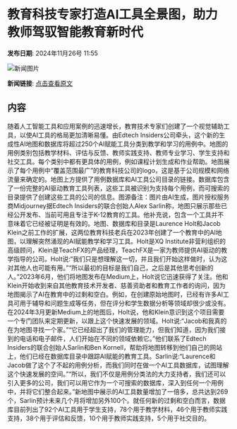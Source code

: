 # 教育科技专家打造AI工具全景图，助力教师驾驭智能教育新时代

**发布日期**: 2024年11月26号 11:55

![新闻图片](https://pic.chinaz.com/picmap/202406041125421470_0.jpg)

**新闻链接**: [点击查看原文](https://www.aibase.com/zh/news/13483)

## 内容

随着人工智能工具和应用案例的迅速增长，教育技术专家们创建了一个视觉辅助工具，以使AI工具的格局更加清晰易懂。由Edtech Insiders公司牵头，这个新的生成性AI地图和数据库将超过250个AI赋能工具分类到教学和学习的用例中。地图的用例类别包括教学材料、评估与反馈、教师实践支持、教师专业学习、学生支持和社交工具。每个类别中都有更具体的用例，例如课程计划生成和作业帮助。地图展示了每个用例中“覆盖范围最广”的教育科技公司的logo，这是基于公司规模和网络流量来确定的。地图上方提供了用例数据库和AI工具公司目录的链接。数据库包含了一份完整的AI驱动教育工具列表，这些工具被识别为支持每个用例，而可搜索的目录提供了创建这些工具的公司的信息。图源备注：图片由AI生成，图片授权服务商Midjourney据Edtech Insiders的联合创始人Alex Sarlin称，地图只展示那些已经公开发布、当前可用且专注于K-12教育的工具。他补充说，包含一个工具并不意味着它已经被证明是有效的。地图、数据库和目录是Laurence Holt和Jacob Klein之前工作的扩展，这两位教育科技老兵在2023年创建了一个教育中的AI地图，以理解突然涌现的AI赋能教学和学习工具。Holt是XQ Institute非营利组织的高级顾问，Klein是TeachFX的产品经理，TeachFX是一家为教师提供AI驱动的教学指导的公司。Holt说:“我们只是想理解这一切，并且我们开始这样做时，认为这对其他人也可能有用。”“所以最初的目标是我们自己，之后是其他思考创新的人。”2023年6月，他们将地图发布在Medium上，Holt说它迅速获得了关注。他和Klein开始收到来自其他教育技术开发者、慈善资助者和教育工作者的询问，因为地图揭示了AI在教育中的过剩和空白。例如，在创建原始地图时，已经有许多AI工具可用于辅导和问题生成等任务，但在评分和学生数据分析等领域却很少或没有。在2024年3月更新Medium上的地图后，Holt说，他和Klein意识到这个项目需要一个专门团队来定期更新，以跟上这个快速发展的领域。Holt说:“Jacob和我真的在为地图寻找一个家。”“它已经超出了我们的管理能力，但我们知道，因为我们接到的电话和电子邮件，人们开始在不同的领域依赖它。”他们联系了Edtech Insiders的联合创始人Sarlin和Ben Kornell，帮助将地图转移到他们自己的网站上，他们已经在数据库目录中跟踪AI赋能的教育工具。Sarlin说:“Laurence和Jacob做了这个了不起的用例分析，而我们同时在做一个AI工具数据库，试图理解这个快速发展的空间。”“所以，我们不仅是用例分类法的大力支持者，我们还可以引入更多的公司，我们可以用它作为一个可搜索的数据库，深入到任何一个用例中，并将它们整合起来。”新地图中展示的AI工具数量增加了一倍多，总共达到269个，Sarlin预计未来几个月将增加另外100个。就任何新的过剩和空白而言，数据库目前列出了92个AI工具用于学生支持，78个用于教学材料，46个用于教师实践支持，38个用于评估和反馈，10个用于教师实践支持，5个用于社交目的。
